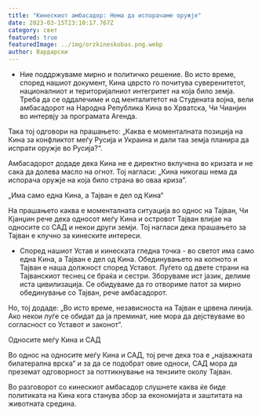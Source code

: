 ```yaml
---
title: "Кинескиот амбасадор: Нема да испорачаме оружје"
date: 2023-03-15T23:10:17.767Z
category: свет
featured: true
featuredImage: ../img/orzkineskobas.png.webp
author: Вардарски
---
```


- Ние поддржуваме мирно и политичко решение. Во исто време, според нашиот документ, Кина цврсто го почитува суверенитетот, националниот и територијалниот интегритет на која било земја. Треба да се оддалечиме и од менталитетот на Студената војна, вели амбасадорот на Народна Република Кина во Хрватска, Чи Чианјин во интервју за програмата Агенда.

Така тој одговори на прашањето: „Каква е моменталната позиција на Кина за конфликтот меѓу Русија и Украина и дали таа земја планира да испрати оружје во Русија?“.

Амбасадорот додаде дека Кина не е директно вклучена во кризата и не сака да долева масло на огнот. Тој нагласи: „Кина никогаш нема да испорача оружје на која било страна во оваа криза“.

„Има само една Кина, а Тајван е дел од Кина“

На прашањето каква е моменталната ситуација во однос на Тајван, Чи Кјанџин рече дека односот меѓу Кина и островот Тајван влијае на односите со САД и некои други земји. Тој нагласи дека прашањето за Тајван е клучно за кинеските интереси.

- Според нашиот Устав и кинеската гледна точка - во светот има само една Кина, а Тајван е дел од Кина. Обединувањето на копното и Тајван е наша должност според Уставот. Луѓето од двете страни на Тајванскиот теснец се браќа и сестри. Зборуваме ист јазик, делиме иста цивилизација. Се обидуваме да го отвориме патот за мирно обединување со Тајван, рече амбасадорот.

Но, тој додаде: „Во исто време, независноста на Тајван е црвена линија. Ако некои луѓе се обидат да ја преминат, ние мора да дејствуваме во согласност со Уставот и законот“.

Односите меѓу Кина и САД

Во однос на односите меѓу Кина и САД, тој рече дека тоа е „најважната билатерална врска“ и за да се подобрат овие односи, САД мора да преземат одговорност за поттикнување на тензиите околу Тајван.

Во разговорот со кинескиот амбасадор слушнете каква ќе биде политиката на Кина кога станува збор за економијата и заштитата на животната средина.
